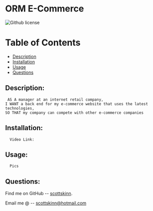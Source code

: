 

  # ORM E-Commerce
  
  ![Github license](https://img.shields.io/badge/licence--blue.svg)

  # Table of Contents

  - [Description](#description)
  - [Installation](#installation)
  - [Usage](#usage)
  - [Questions](#questions)
 
  ## Description:

     AS A manager at an internet retail company,
    I WANT a back end for my e-commerce website that uses the latest technologies,
    SO THAT my company can compete with other e-commerce companies

  ## Installation:
      Video Link:

  ## Usage:
      Pics      

  ## Questions:

  
  Find me on GitHub --  [scottskinn](https://github.com/scottskinn/).
  
  Email me @ --  [scottskinn@hotmail.com](mailto:scottskinn@hotmail.com)
